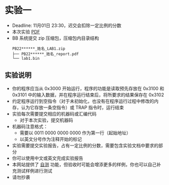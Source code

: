 # 实验一

- Deadline: 11月01日 23:30，迟交会扣除一定比例的分数
- 本次实验 [PDF](/pdf/lab1.pdf)
- BB 系统提交 zip 压缩包，压缩包内目录结构
  ```
  PB22******_姓名_LAB1.zip
  ├── PB22******_姓名_report.pdf
  └── lab1.bin
  ```

## 实验说明

- 你的程序应当从 0x3000 开始运行，程序的功能是读取预先存放在 0x3100 和 0x3101 中的输入数据，并在程序运行结束后，将所要求的结果保存在 0x3102
- 约定程序运行到空指令（对于未初始化，也没有在程序运行过程中修改的内存，认为它存放一条空指令）或 TRAP 指令时，运行结束
- 实验每次需要提交相应的机器码或汇编代码
  - 对于本次实验，提交机器码
- 机器码注意格式：
  - 需要以 0011 0000 0000 0000 作为第一行（起始地址）
  - 以英文分号作为注释开始的标记
- 实验需要提交实验报告，占有一定比例的分数，需要包含实验文档中要求的部分
- 你可以使用中文或英文完成实验报告
- 本网站提供了 [自测](/judge) 功能，但验收时可能会增添更多的样例，你也可以自己补充测试样例进行测试
- 请勿抄袭
